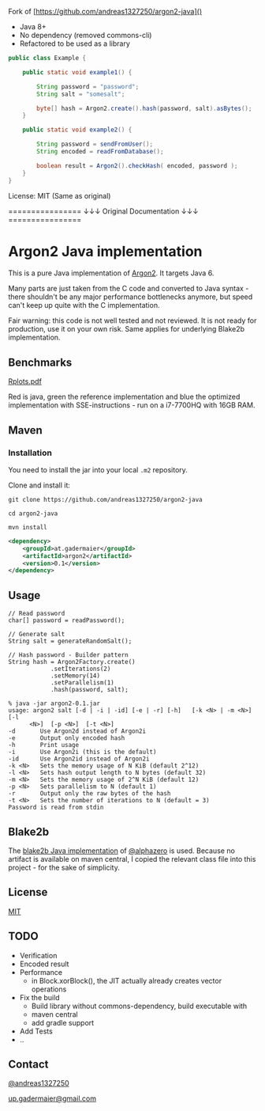 Fork of [https://github.com/andreas1327250/argon2-java]()

* Java 8+
* No dependency (removed commons-cli)
* Refactored to be used as a library


```java
public class Example {

    public static void example1() {

        String password = "password";
        String salt = "somesalt";

        byte[] hash = Argon2.create().hash(password, salt).asBytes();
    }

    public static void example2() {

        String password = sendFromUser();
        String encoded = readFromDatabase();

        boolean result = Argon2().checkHash( encoded, password );
    }
}
```


License: MIT (Same as original)


================ ↓↓↓ Original Documentation ↓↓↓ ================


# Argon2 Java implementation

This is a pure Java implementation of [Argon2](https://github.com/P-H-C/phc-winner-argon2). It targets Java 6.

Many parts are just taken from the C code and converted to Java syntax - there shouldn't be any major performance bottlenecks anymore, but speed can't keep up quite with the C implementation.

Fair warning: this code is not well tested and not reviewed. It is not ready for production, use it on your own risk. Same applies for underlying Blake2b implementation.

## Benchmarks
[Rplots.pdf](benchmarks/Rplots.pdf)

Red is java, green the reference implementation and blue the optimized implementation with SSE-instructions - run on a i7-7700HQ with 16GB RAM.

## Maven

### Installation
You need to install the jar into your local `.m2` repository.

Clone and install it:

    git clone https://github.com/andreas1327250/argon2-java

    cd argon2-java

    mvn install


```xml
<dependency>
    <groupId>at.gadermaier</groupId>
    <artifactId>argon2</artifactId>
    <version>0.1</version>
</dependency>
```

<!---
## Gradle

```groovy
compile 'at.gadermaier:argon2:1.0-SNAPSHOT'
```
-->
## Usage


```
// Read password
char[] password = readPassword();

// Generate salt
String salt = generateRandomSalt();

// Hash password - Builder pattern
String hash = Argon2Factory.create()
            .setIterations(2)
            .setMemory(14)
            .setParallelism(1)
            .hash(password, salt);

```
```
% java -jar argon2-0.1.jar
usage: argon2 salt [-d | -i | -id] [-e | -r] [-h]   [-k <N> | -m <N>] [-l
      <N>]  [-p <N>]  [-t <N>]
-d       Use Argon2d instead of Argon2i
-e       Output only encoded hash
-h       Print usage
-i       Use Argon2i (this is the default)
-id      Use Argon2id instead of Argon2i
-k <N>   Sets the memory usage of N KiB (default 2^12)
-l <N>   Sets hash output length to N bytes (default 32)
-m <N>   Sets the memory usage of 2^N KiB (default 12)
-p <N>   Sets parallelism to N (default 1)
-r       Output only the raw bytes of the hash
-t <N>   Sets the number of iterations to N (default = 3)
Password is read from stdin
```

## Blake2b
The [blake2b Java implementation](https://github.com/alphazero/Blake2b) of [@alphazero](https://github.com/alphazero/) is used. Because no artifact is available on maven central, I copied the relevant class file into this project - for the sake of simplicity.

## License
[MIT](https://opensource.org/licenses/MIT)

## TODO
* Verification
* Encoded result
* Performance
  * in Block.xorBlock(), the JIT actually already creates vector operations
* Fix the build
  * Build library without commons-dependency, build executable with
  * maven central
  * add gradle support
* Add Tests
* ..


## Contact
[@andreas1327250](https://github.com/andreas1327250)

up.gadermaier@gmail.com
